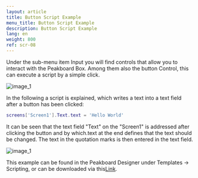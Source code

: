 ```yaml
---
layout: article
title: Button Script Example
menu_title: Button Script Example
description: Button Script Example
lang: en
weight: 800
ref: scr-08
---
```

Under the sub-menu item Input you will find controls that allow you to interact with the Peakboard Box.
Among them also the button Control, this can execute a script by a simple click.

![image_1](/assets/images/scripting/Scripting_Beispiele/Controls_Input.png)

In the following a script is explained, which writes a text into a text field after a button has been clicked:

```lua
screens['Screen1'].Text.text = 'Hello World'

```

It can be seen that the text field "Text" on the "Screen1" is addressed after clicking the button and by which.text at the end defines that the text should be changed.
The text in the quotation marks is then entered in the text field.

![image_1](/assets/images/scripting/Scripting_Beispiele/ButtonSkript.png)

This example can be found in the Peakboard Designer under Templates -> Scripting, or can be downloaded via this[Link](https://github.com/Peakboard/CoolStuff/raw/master/Scripts/ButtonScriptExample/ButtonScriptExample.pbmx).